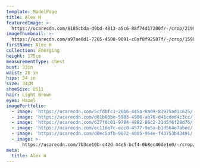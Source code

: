 ```yaml
---
template: ModelPage
title: Alex H
featuredImage: >-
  https://ucarecdn.com/6185cbda-d9bd-4813-a5c6-88f74d17200f/-/crop/2199x1434/0,0/-/preview/
imageThumbnail: >-
  https://ucarecdn.com/a97ae0d1-7205-4500-9091-c0af8f92587f/-/crop/1598x1933/298,0/-/preview/
firstName: Alex H
collection: Emerging
height: 175cm
measurementType: chest
bust: 33in
waist: 28 in
hips: 34 in
size: 34/M
shoeSize: US11
hair: Light Brown
eyes: Hazel
imagePortfolio:
  - image: 'https://ucarecdn.com/5cfdbfc1-26b6-445a-8a09-83975ad1c625/'
  - image: 'https://ucarecdn.com/d81b03be-5983-4906-ab76-d41cded4c3cc/'
  - image: 'https://ucarecdn.com/627f0c01-9784-4882-86c2-31d5f6f28d76/'
  - image: 'https://ucarecdn.com/ec116e7c-ecc0-4577-9e5a-b1d564e7abec/'
  - image: 'https://ucarecdn.com/d0ec5afb-9672-4805-954e-f43753b43491/'
  - image: >-
      https://ucarecdn.com/7b3ce10b-c42d-44e5-bcf4-0b8ec46de1e0/-/crop/1089x1139/0,0/-/preview/
meta:
  title: Alex H
---
```


